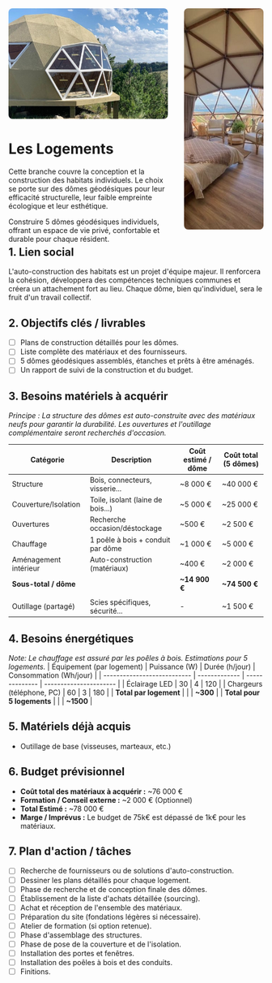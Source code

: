 <div style="display: flex; gap: 2rem; align-items: stretch; margin-bottom: 2rem;">
    <div style="flex: 2;">
        <img src="images/dome_1.png"  style="width: 100%; height: 50%; object-fit: cover; border-radius: 8px;">

# Les Logements

Cette branche couvre la conception et la construction des habitats individuels. Le choix se porte sur des dômes géodésiques pour leur efficacité structurelle, leur faible empreinte écologique et leur esthétique.

Construire 5 dômes géodésiques individuels, offrant un espace de vie privé, confortable et durable pour chaque résident.
    </div>
    <div style="flex: 1;">
        <img src="images/dome_2.png"  style="width: 100%; height: 100%; object-fit: cover; border-radius: 8px;">
    </div>
    </div>
</div>

## 1. Lien social
L'auto-construction des habitats est un projet d'équipe majeur. Il renforcera la cohésion, développera des compétences techniques communes et créera un attachement fort au lieu. Chaque dôme, bien qu'individuel, sera le fruit d'un travail collectif.

## 2. Objectifs clés / livrables
- [ ] Plans de construction détaillés pour les dômes.
- [ ] Liste complète des matériaux et des fournisseurs.
- [ ] 5 dômes géodésiques assemblés, étanches et prêts à être aménagés.
- [ ] Un rapport de suivi de la construction et du budget.

## 3. Besoins matériels à acquérir

*Principe : La structure des dômes est auto-construite avec des matériaux neufs pour garantir la durabilité. Les ouvertures et l'outillage complémentaire seront recherchés d'occasion.*

| Catégorie            | Description                         | Coût estimé / dôme | Coût total (5 dômes) |
| -------------------- | ----------------------------------- | ------------------ | -------------------- |
| Structure            | Bois, connecteurs, visserie...      | ~8 000 €           | ~40 000 €            |
| Couverture/Isolation | Toile, isolant (laine de bois...)   | ~5 000 €           | ~25 000 €            |
| Ouvertures           | Recherche occasion/déstockage       | ~500 €             | ~2 500 €             |
| Chauffage            | 1 poêle à bois + conduit par dôme   | ~1 000 €           | ~5 000 €             |
| Aménagement intérieur| Auto-construction (matériaux)       | ~400 €             | ~2 000 €             |
| **Sous-total / dôme**|                                     | **~14 900 €**      | **~74 500 €**        |
|                      |                                     |                    |                      |
| Outillage (partagé)  | Scies spécifiques, sécurité...      | -                  | ~1 500 €             |

## 4. Besoins énergétiques
*Note: Le chauffage est assuré par les poêles à bois.*
*Estimations pour 5 logements.*
| Équipement (par logement)   | Puissance (W) | Durée (h/jour) | Consommation (Wh/jour) |
| --------------------------- | ------------- | -------------- | ---------------------- |
| Éclairage LED               | 30            | 4              | 120                    |
| Chargeurs (téléphone, PC)   | 60            | 3              | 180                    |
| **Total par logement**      |               |                | **~300**               |
| **Total pour 5 logements**  |               |                | **~1500**              |

## 5. Matériels déjà acquis
- Outillage de base (visseuses, marteaux, etc.)

## 6. Budget prévisionnel
- **Coût total des matériaux à acquérir :** ~76 000 €
- **Formation / Conseil externe :** ~2 000 € (Optionnel)
- **Total Estimé :** ~78 000 €
- **Marge / Imprévus :** Le budget de 75k€ est dépassé de 1k€ pour les matériaux.

## 7. Plan d'action / tâches
- [ ] Recherche de fournisseurs ou de solutions d'auto-construction.
- [ ] Dessiner les plans détaillés pour chaque logement.
- [ ] Phase de recherche et de conception finale des dômes.
- [ ] Établissement de la liste d'achats détaillée (sourcing).
- [ ] Achat et réception de l'ensemble des matériaux.
- [ ] Préparation du site (fondations légères si nécessaire).
- [ ] Atelier de formation (si option retenue).
- [ ] Phase d'assemblage des structures.
- [ ] Phase de pose de la couverture et de l'isolation.
- [ ] Installation des portes et fenêtres.
- [ ] Installation des poêles à bois et des conduits.
- [ ] Finitions. 
